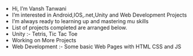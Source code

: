 - Hi, I’m Vansh Tanwani
- I’m interested in Android,IOS,.net,Unity and Web Development Projects
- I’m always ready to learning up and mastering mu skills
- List of projects completed are arranged below.
- Unity :- Tetris, Tic Tac Toe
- Working on More Projects
- Web Development :- Some basic Web Pages with HTML CSS and JS
